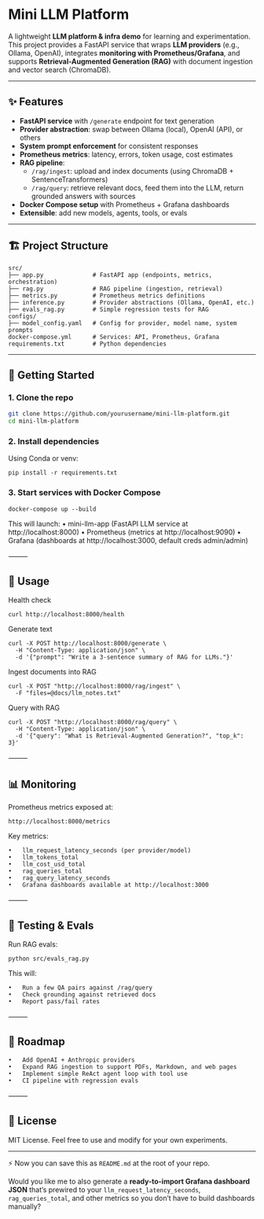 # Mini LLM Platform

A lightweight **LLM platform & infra demo** for learning and experimentation.  
This project provides a FastAPI service that wraps **LLM providers** (e.g., Ollama, OpenAI), integrates **monitoring with Prometheus/Grafana**, and supports **Retrieval-Augmented Generation (RAG)** with document ingestion and vector search (ChromaDB).

---

## ✨ Features

- **FastAPI service** with `/generate` endpoint for text generation  
- **Provider abstraction**: swap between Ollama (local), OpenAI (API), or others  
- **System prompt enforcement** for consistent responses  
- **Prometheus metrics**: latency, errors, token usage, cost estimates  
- **RAG pipeline**:  
  - `/rag/ingest`: upload and index documents (using ChromaDB + SentenceTransformers)  
  - `/rag/query`: retrieve relevant docs, feed them into the LLM, return grounded answers with sources  
- **Docker Compose setup** with Prometheus + Grafana dashboards  
- **Extensible**: add new models, agents, tools, or evals  

---

## 🏗 Project Structure
```
src/
├── app.py              # FastAPI app (endpoints, metrics, orchestration)
├── rag.py              # RAG pipeline (ingestion, retrieval)
├── metrics.py          # Prometheus metrics definitions
├── inference.py        # Provider abstractions (Ollama, OpenAI, etc.)
├── evals_rag.py        # Simple regression tests for RAG
configs/
├── model_config.yaml   # Config for provider, model name, system prompts
docker-compose.yml      # Services: API, Prometheus, Grafana
requirements.txt        # Python dependencies
```
---

## 🚀 Getting Started

### 1. Clone the repo
```bash
git clone https://github.com/yourusername/mini-llm-platform.git
cd mini-llm-platform
```

### 2. Install dependencies

Using Conda or venv:
```
pip install -r requirements.txt
```

### 3. Start services with Docker Compose
```
docker-compose up --build
```

This will launch:
	•	mini-llm-app (FastAPI LLM service at http://localhost:8000)
	•	Prometheus (metrics at http://localhost:9090)
	•	Grafana (dashboards at http://localhost:3000, default creds admin/admin)

⸻

## 🔧 Usage

Health check
```
curl http://localhost:8000/health
```
Generate text
```
curl -X POST http://localhost:8000/generate \
  -H "Content-Type: application/json" \
  -d '{"prompt": "Write a 3-sentence summary of RAG for LLMs."}'
```
Ingest documents into RAG
```
curl -X POST "http://localhost:8000/rag/ingest" \
  -F "files=@docs/llm_notes.txt"
```
Query with RAG
```
curl -X POST "http://localhost:8000/rag/query" \
  -H "Content-Type: application/json" \
  -d '{"query": "What is Retrieval-Augmented Generation?", "top_k": 3}'
```

⸻

## 📊 Monitoring
Prometheus metrics exposed at:
```
http://localhost:8000/metrics
```

Key metrics:

	•	llm_request_latency_seconds (per provider/model)
	•	llm_tokens_total
	•	llm_cost_usd_total
	•	rag_queries_total
	•	rag_query_latency_seconds
	•	Grafana dashboards available at http://localhost:3000

⸻

## 🧪 Testing & Evals

Run RAG evals:
```
python src/evals_rag.py
```
This will:

	•	Run a few QA pairs against /rag/query
	•	Check grounding against retrieved docs
	•	Report pass/fail rates

⸻

## 🔮 Roadmap
	•	Add OpenAI + Anthropic providers
	•	Expand RAG ingestion to support PDFs, Markdown, and web pages
	•	Implement simple ReAct agent loop with tool use
	•	CI pipeline with regression evals

⸻

## 📜 License

MIT License. Feel free to use and modify for your own experiments.

---

⚡ Now you can save this as `README.md` at the root of your repo.  

Would you like me to also generate a **ready-to-import Grafana dashboard JSON** that’s prewired to your `llm_request_latency_seconds`, `rag_queries_total`, and other metrics so you don’t have to build dashboards manually?